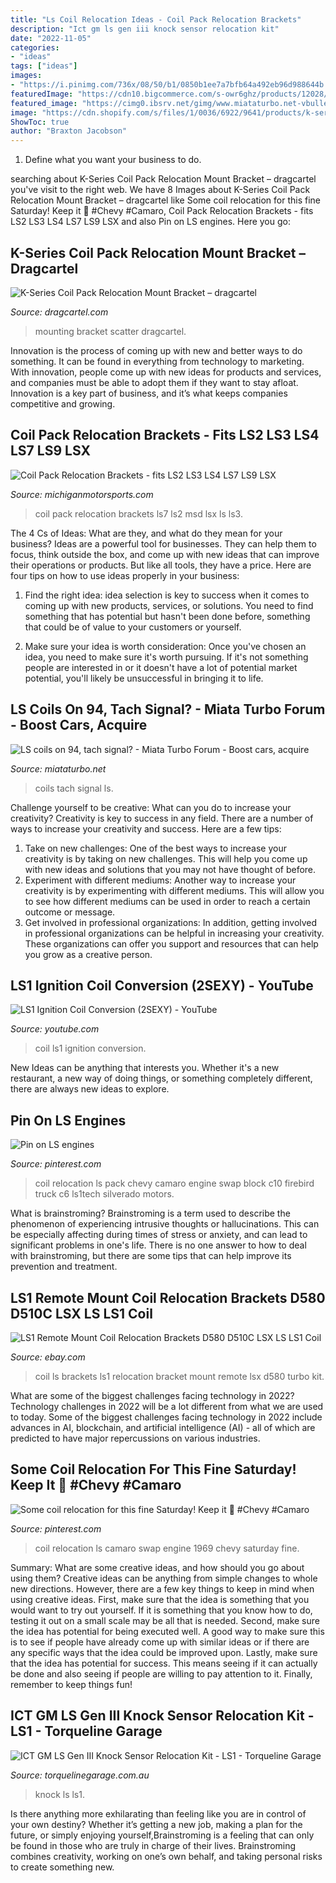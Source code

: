 ```yaml
---
title: "Ls Coil Relocation Ideas - Coil Pack Relocation Brackets"
description: "Ict gm ls gen iii knock sensor relocation kit"
date: "2022-11-05"
categories:
- "ideas"
tags: ["ideas"]
images:
- "https://i.pinimg.com/736x/08/50/b1/0850b1ee7a7bfb64a492eb96d988644b.jpg"
featuredImage: "https://cdn10.bigcommerce.com/s-owr6ghz/products/12028/images/25547/551216-kn30_4___22065.1596897785.1280.1280.jpg?c=2"
featured_image: "https://cimg0.ibsrv.net/gimg/www.miataturbo.net-vbulletin/2000x1504/20190222_162400_7458bacb61076577fb8c19c6bb320b919e1ffec5.jpg"
image: "https://cdn.shopify.com/s/files/1/0036/6922/9641/products/k-series-coil-bracket-01_2400x.jpg?v=1590530968"
ShowToc: true
author: "Braxton Jacobson"
---
```



1. Define what you want your business to do.

	

		
searching about K-Series Coil Pack Relocation Mount Bracket – dragcartel you've visit to the right web. We have 8 Images about K-Series Coil Pack Relocation Mount Bracket – dragcartel like Some coil relocation for this fine Saturday! Keep it 💯 #Chevy #Camaro, Coil Pack Relocation Brackets - fits LS2 LS3 LS4 LS7 LS9 LSX and also Pin on LS engines. Here you go:
		
    
## K-Series Coil Pack Relocation Mount Bracket – Dragcartel

<img loading=lazy src="https://cdn.shopify.com/s/files/1/0036/6922/9641/products/k-series-coil-bracket-01_2400x.jpg?v=1590530968" onerror="this.onerror=null;this.src='https://tse1.mm.bing.net/th?id=OIP.Nx-RCHUAeqHb6Y1MCXAJCwHaFb&amp;pid=15.1';" alt="K-Series Coil Pack Relocation Mount Bracket – dragcartel">

_Source: dragcartel.com_

>mounting bracket scatter dragcartel. 

	

Innovation is the process of coming up with new and better ways to do something. It can be found in everything from technology to marketing. With innovation, people come up with new ideas for products and services, and companies must be able to adopt them if they want to stay afloat. Innovation is a key part of business, and it’s what keeps companies competitive and growing.

    
## Coil Pack Relocation Brackets - Fits LS2 LS3 LS4 LS7 LS9 LSX

<img loading=lazy src="https://cdn11.bigcommerce.com/s-o2f19l6bte/images/stencil/1280x1280/products/966/1389/76100-3__04756.1530634537.jpg?c=2" onerror="this.onerror=null;this.src='https://tse4.mm.bing.net/th?id=OIP.U4_SmQudvQzv_7bI15_a5AHaFj&amp;pid=15.1';" alt="Coil Pack Relocation Brackets - fits LS2 LS3 LS4 LS7 LS9 LSX">

_Source: michiganmotorsports.com_

>coil pack relocation brackets ls7 ls2 msd lsx ls ls3. 

	

The 4 Cs of Ideas: What are they, and what do they mean for your business?
Ideas are a powerful tool for businesses. They can help them to focus, think outside the box, and come up with new ideas that can improve their operations or products. But like all tools, they have a price. Here are four tips on how to use ideas properly in your business:
1. Find the right idea: idea selection is key to success when it comes to coming up with new products, services, or solutions. You need to find something that has potential but hasn't been done before, something that could be of value to your customers or yourself.

2. Make sure your idea is worth consideration: Once you've chosen an idea, you need to make sure it's worth pursuing. If it's not something people are interested in or it doesn't have a lot of potential market potential, you'll likely be unsuccessful in bringing it to life.

    
## LS Coils On 94, Tach Signal? - Miata Turbo Forum - Boost Cars, Acquire

<img loading=lazy src="https://cimg0.ibsrv.net/gimg/www.miataturbo.net-vbulletin/2000x1504/20190222_162400_7458bacb61076577fb8c19c6bb320b919e1ffec5.jpg" onerror="this.onerror=null;this.src='https://tse2.mm.bing.net/th?id=OIP.hfF4FizzyuF6VZIwOSUtsgHaFj&amp;pid=15.1';" alt="LS coils on 94, tach signal? - Miata Turbo Forum - Boost cars, acquire">

_Source: miataturbo.net_

>coils tach signal ls. 

	

Challenge yourself to be creative: What can you do to increase your creativity?
Creativity is key to success in any field. There are a number of ways to increase your creativity and success. Here are a few tips: 
1. Take on new challenges: One of the best ways to increase your creativity is by taking on new challenges. This will help you come up with new ideas and solutions that you may not have thought of before. 
2. Experiment with different mediums: Another way to increase your creativity is by experimenting with different mediums. This will allow you to see how different mediums can be used in order to reach a certain outcome or message. 
3. Get involved in professional organizations: In addition, getting involved in professional organizations can be helpful in increasing your creativity. These organizations can offer you support and resources that can help you grow as a creative person.

    
## LS1 Ignition Coil Conversion (2SEXY) - YouTube

<img loading=lazy src="https://i.ytimg.com/vi/HU6fYB54T60/maxresdefault.jpg" onerror="this.onerror=null;this.src='https://tse1.mm.bing.net/th?id=OIP.Ago-k5TFomvClk0pM78aTwHaEK&amp;pid=15.1';" alt="LS1 Ignition Coil Conversion (2SEXY) - YouTube">

_Source: youtube.com_

>coil ls1 ignition conversion. 

	

New Ideas can be anything that interests you. Whether it's a new restaurant, a new way of doing things, or something completely different, there are always new ideas to explore.

    
## Pin On LS Engines

<img loading=lazy src="https://i.pinimg.com/736x/90/19/c6/9019c69db2c203a547f4e26aefebedd4.jpg" onerror="this.onerror=null;this.src='https://tse2.mm.bing.net/th?id=OIP.Q34B6ZZsrR0VtVIwExtMlgAAAA&amp;pid=15.1';" alt="Pin on LS engines">

_Source: pinterest.com_

>coil relocation ls pack chevy camaro engine swap block c10 firebird truck c6 ls1tech silverado motors. 

	

What is brainstroming?
Brainstroming is a term used to describe the phenomenon of experiencing intrusive thoughts or hallucinations. This can be especially affecting during times of stress or anxiety, and can lead to significant problems in one's life. There is no one answer to how to deal with brainstroming, but there are some tips that can help improve its prevention and treatment.

    
## LS1 Remote Mount Coil Relocation Brackets D580 D510C LSX LS LS1 Coil

<img loading=lazy src="https://i.ebayimg.com/images/i/192235037807-0-1/s-l1000.jpg" onerror="this.onerror=null;this.src='https://tse2.mm.bing.net/th?id=OIP.UN9v0gv02XdI8x4lDV02owHaFi&amp;pid=15.1';" alt="LS1 Remote Mount Coil Relocation Brackets D580 D510C LSX LS LS1 Coil">

_Source: ebay.com_

>coil ls brackets ls1 relocation bracket mount remote lsx d580 turbo kit. 

	

What are some of the biggest challenges facing technology in 2022?
Technology challenges in 2022 will be a lot different from what we are used to today. Some of the biggest challenges facing technology in 2022 include advances in AI, blockchain, and artificial intelligence (AI) - all of which are predicted to have major repercussions on various industries.

    
## Some Coil Relocation For This Fine Saturday! Keep It 💯 #Chevy #Camaro

<img loading=lazy src="https://i.pinimg.com/736x/08/50/b1/0850b1ee7a7bfb64a492eb96d988644b.jpg" onerror="this.onerror=null;this.src='https://tse3.mm.bing.net/th?id=OIP.DIojK27e6ufO7f2DeowCFgHaHa&amp;pid=15.1';" alt="Some coil relocation for this fine Saturday! Keep it 💯 #Chevy #Camaro">

_Source: pinterest.com_

>coil relocation ls camaro swap engine 1969 chevy saturday fine. 

	

Summary: What are some creative ideas, and how should you go about using them?
Creative ideas can be anything from simple changes to whole new directions. However, there are a few key things to keep in mind when using creative ideas. First, make sure that the idea is something that you would want to try out yourself. If it is something that you know how to do, testing it out on a small scale may be all that is needed. Second, make sure the idea has potential for being executed well. A good way to make sure this is to see if people have already come up with similar ideas or if there are any specific ways that the idea could be improved upon. Lastly, make sure that the idea has potential for success. This means seeing if it can actually be done and also seeing if people are willing to pay attention to it. Finally, remember to keep things fun!

    
## ICT GM LS Gen III Knock Sensor Relocation Kit - LS1 - Torqueline Garage

<img loading=lazy src="https://cdn10.bigcommerce.com/s-owr6ghz/products/12028/images/25547/551216-kn30_4___22065.1596897785.1280.1280.jpg?c=2" onerror="this.onerror=null;this.src='https://tse4.mm.bing.net/th?id=OIP.XLdVSdil0KwagUcOtwIS-gHaE8&amp;pid=15.1';" alt="ICT GM LS Gen III Knock Sensor Relocation Kit - LS1 - Torqueline Garage">

_Source: torquelinegarage.com.au_

>knock ls ls1. 

	

Is there anything more exhilarating than feeling like you are in control of your own destiny? Whether it’s getting a new job, making a plan for the future, or simply enjoying yourself,Brainstroming is a feeling that can only be found in those who are truly in charge of their lives. Brainstroming combines creativity, working on one’s own behalf, and taking personal risks to create something new.

